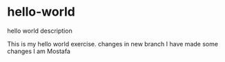 # hello-world
hello world description

This is my hello world exercise. 
changes in new branch
I have made some changes
I am Mostafa
